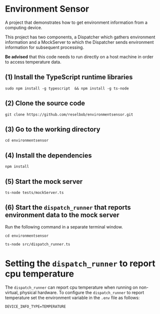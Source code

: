# Environment Sensor
A project that demonstrates how to get environment information from a computing device.

This project has two components, a Dispatcher which gathers environment information and a MockServer to which the Dispatcher sends environment information for subsequent processing.

**Be advised** that this code needs to run directly on a host machine in order to access temperature data.

## (1) Install the TypeScript runtime libraries

`sudo npm install -g typescript  && npm install -g ts-node`

## (2) Clone the source code

`git clone https://github.com/reselbob/environmentsensor.git`

## (3) Go to the working directory

`cd environmentsensor`

## (4) Install the dependencies

`npm install`

## (5) Start the mock server

`ts-node tests/mockServer.ts`

## (6) Start the `dispatch_runner` that reports environment data to the mock server

Run the following command in a separate terminal window.

`cd environmentsensor`

`ts-node src/dispatch_runner.ts`


# Setting the `dispatch_runner` to report cpu temperature

The `dispatch_runner` can report cpu temperature when running on non-virtual, physical hardware. To configure the `dispatch_runner` to report temperature set the environment variable  in the `.env` file as follows:

```text
DEVICE_INFO_TYPE=TEMPERATURE
```
